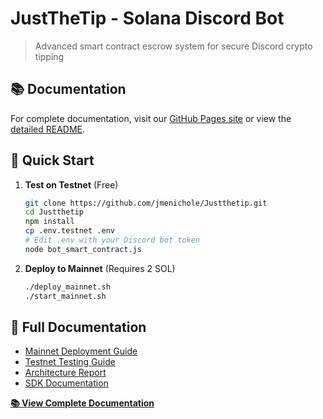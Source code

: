 # JustTheTip - Solana Discord Bot

> Advanced smart contract escrow system for secure Discord crypto tipping

## 📚 Documentation

For complete documentation, visit our [GitHub Pages site](https://jmenichole.github.io/Justthetip/) or view the [detailed README](docs/README.md).

## 🚀 Quick Start

1. **Test on Testnet** (Free)
   ```bash
   git clone https://github.com/jmenichole/Justthetip.git
   cd Justthetip
   npm install
   cp .env.testnet .env
   # Edit .env with your Discord bot token
   node bot_smart_contract.js
   ```

2. **Deploy to Mainnet** (Requires 2 SOL)
   ```bash
   ./deploy_mainnet.sh
   ./start_mainnet.sh
   ```

## 📖 Full Documentation

- [Mainnet Deployment Guide](docs/MAINNET_DEPLOYMENT_GUIDE.md)
- [Testnet Testing Guide](docs/DEVNET_TESTING_GUIDE.md)
- [Architecture Report](docs/NON_CUSTODIAL_ARCHITECTURE_REPORT.md)
- [SDK Documentation](contracts/README.md)

**[📚 View Complete Documentation](https://jmenichole.github.io/Justthetip/)**
